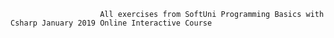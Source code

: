 

                        All exercises from SoftUni Programming Basics with Csharp January 2019 Online Interactive Course        
